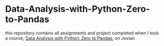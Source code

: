 # Data-Analysis-with-Python-Zero-to-Pandas
this repository contains all assignments and project completed when I took a course, [Data Analysis with Python:  Zero to Pandas](https://jovian.ai/), on Jovian
